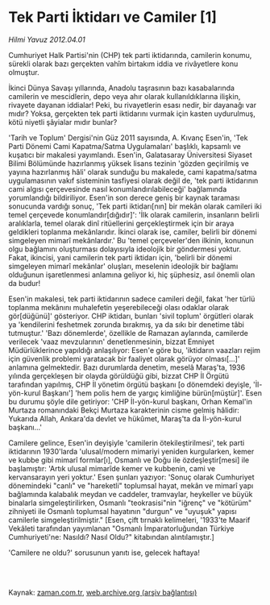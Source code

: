 # Tek Parti İktidarı ve Camiler [1]

*Hilmi Yavuz 2012.04.01*

<td class="columnist-detail">
<p>Cumhuriyet Halk Partisi'nin (CHP) tek parti iktidarında, camilerin konumu, sürekli olarak bazı gerçekten vahîm birtakım iddia ve rivâyetlere konu olmuştur.</p>
<p>
<div id="haberMetinDiv">
<p>İkinci Dünya Savaşı yıllarında, Anadolu taşrasının bazı kasabalarında camilerin ve mescidlerin, depo veya ahır olarak kullanıldıklarına ilişkin, rivayete dayanan iddialar! Peki, bu rivayetlerin esası nedir, bir dayanağı var mıdır? Yoksa, gerçekten tek parti iktidarını vurmak için kasten uydurulmuş, kötü niyetli şâyialar mıdır bunlar?
<p>'Tarih ve Toplum' Dergisi'nin Güz 2011 sayısında, A. Kıvanç Esen'in, 'Tek Parti Dönemi Cami Kapatma/Satma Uygulamaları' başlıklı, kapsamlı ve kuşatıcı bir makalesi yayımlandı. Esen'in, Galatasaray Üniversitesi Siyaset Bilimi Bölümünde hazırlanmış yüksek lisans tezinin 'gözden geçirilmiş ve yayına hazırlanmış hâli' olarak sunduğu bu makalede, cami kapatma/satma uygulamasının vakıf sisteminin tasfiyesi olarak değil de, 'tek parti iktidarının cami algısı çerçevesinde nasıl konumlandırılabileceği' bağlamında yorumlandığı bildiriliyor. Esen'in son derece geniş bir kaynak taraması sonucunda vardığı sonuç, 'Tek parti iktidarı[nın] bir mekân olarak camileri iki temel çerçevede konumlandır[dığıdır]': 'İlk olarak camilerin, insanların belirli aralıklarla, temel olarak dinî ritüellerini gerçekleştirmek için bir araya geldikleri toplanma mekânlarıdır. İkinci olarak ise, camiler, belirli bir dönemi simgeleyen mimarî mekânlardır.' Bu 'temel çerçeveler'den ilkinin, konunun olgu bağlamını oluşturması dolayısıyla ideolojik bir göndermesi yoktur. Fakat, ikincisi, yani camilerin tek parti iktidarı için, 'belirli bir dönemi simgeleyen mimarî mekânlar' oluşları, meselenin ideolojik bir bağlamı olduğunun işaretlenmesi anlamına geliyor ki, hiç şüphesiz, asıl önemli olan da budur!
<p>Esen'in makalesi, tek parti iktidarının sadece camileri değil, fakat 'her türlü toplanma mekânını muhalefetin yeşerebileceği olası odaklar olarak gör[düğünü]' gösteriyor. CHP iktidarı, bunları 'sivil toplum' örgütleri olarak ya 'kendilerini feshetmek zorunda bırakmış, ya da sıkı bir denetime tâbi tutmuştur.' 'Bazı dönemlerde', özellikle de Ramazan aylarında, camilerde verilecek 'vaaz mevzularının' denetlenmesinin, bizzat Emniyet Müdürlüklerince yapıldığı anlaşılıyor: Esen'e göre bu, 'iktidarın vaazları rejim için güvenlik problemi yaratacak bir faaliyet olarak görüyor olması[...]' anlamına gelmektedir. Bazı durumlarda denetim, meselâ Maraş'ta, 1936 yılında gerçekleşen bir olayda görüldüğü gibi, bizzat CHP İl Örgütü tarafından yapılmış, CHP İl yönetim örgütü başkanı [o dönemdeki deyişle, 'İl-yön-kurul Başkanı'] 'hem polis hem de yargıç kimliğine bürün[müştür]'. Esen bu durumu şöyle dile getiriyor: 'CHP İl-yön-kurul başkanı, Orhan Kemal'in Murtaza romanındaki Bekçi Murtaza karakterinin cisme gelmiş hâlidir: Yukarıda Allah, Ankara'da devlet ve hükûmet, Maraş'ta da İl-yön-kurul başkanı...'
<p>Camilere gelince, Esen'in deyişiyle 'camilerin ötekileştirilmesi', tek parti iktidarının 1930'larda 'ulusal/modern mimariyi yeniden kurgularken, kemer ve kubbe gibi mimarî formlar[ı], Osmanlı ve Doğu ile özdeşleştir[mesi] ile başlamıştır: 'Artık ulusal mimarîde kemer ve kubbenin, cami ve kervansarayın yeri yoktur.' Esen şunları yazıyor: 'Sonuç olarak Cumhuriyet dönemindeki "canlı" ve "hareketli" toplumsal hayat, mekân ve mimarî yapı bağlamında kalabalık meydan ve caddeler, tramvaylar, heykeller ve büyük binalarla simgeleştirilirken, Osmanlı "teokrasisi"nin "iğrenç" ve "kötürüm" zihniyeti ile Osmanlı toplumsal hayatının "durgun" ve "uyuşuk" yapısı camilerle simgeleştirilmiştir." [Esen, çift tırnaklı kelimeleri, '1933'te Maarif Vekâleti tarafından yayımlanan "Osmanlı İmparatorluğundan Türkiye Cumhuriyeti'ne: Nasıldı? Nasıl Oldu?" kitabından alıntılamıştır.]
<p>'Camilere ne oldu?' sorusunun yanıtı ise, gelecek haftaya! </p></p></p></p></p></div>
</p>


<p><br>
		 </br></p></td>

Kaynak: [zaman.com.tr](http://zaman.com.tr/yazar.do?yazino=1266978), [web.archive.org (arşiv bağlantısı)](http://web.archive.org/web/20120415214431/http://www.zaman.com.tr:80/yazar.do?yazino=1266978)
